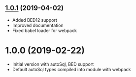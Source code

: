 ## [1.0.1](https://github.com/GMOD/bed-js/compare/v1.0.0...v1.0.1) (2019-04-02)



- Added BED12 support
- Improved documentation
- Fixed babel loader for webpack

# 1.0.0 (2019-02-22)

- Initial version with autoSql, BED support
- Default autoSql types compiled into module with webpack




